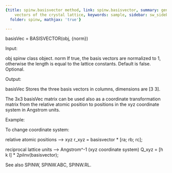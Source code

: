 ```yaml
---
{title: spinw.basisvector method, link: spinw.basisvector, summary: generates basis
    vectors of the crystal lattice, keywords: sample, sidebar: sw_sidebar, permalink: spinw_basisvector.html,
  folder: spinw, mathjax: 'true'}

---
```

 
basisVec = BASISVECTOR(obj, {norm})
 
Input:
 
obj       spinw class object.
norm      If true, the basis vectors are normalized to 1, otherwise the
          length is equal to the lattice constants. Default is false.
          Optional.
 
Output:
 
basisVec  Stores the three basis vectors in columns, dimensions are 
          [3 3].
 
The 3x3 basisVec matrix can be used also as a coordinate transformation
matrix from the relative atomic position to positions in the xyz
coordinate system in Angstrom units.
 
Example:
 
To change coordinate system:
 
relative atomic positions --> xyz
  r_xyz = basisvector * [ra; rb; rc];
 
reciprocal lattice units --> Angstrom^-1 (xyz coordinate system)
  Q_xyz =  [h k l] * 2*pi*inv(basisvector);
 
See also SPINW, SPINW.ABC, SPINW.RL.
 


